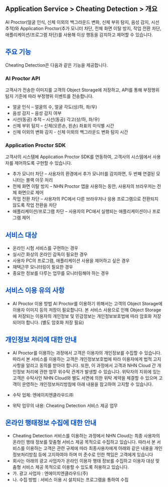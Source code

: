 ## Application Service > Cheating Detection > 개요


AI Proctor(얼굴 인식, 신체 이외의 백그라운드 변화, 신체 부위 탐지, 음성 감지, 시선 추적)와 Application Proctor(추가 모니터 차단, 전체 화면 이탈 방지, 작업 전환 차단, 애플리케이션/프로그램 차단)를 사용해 이상 행동을 감지하고 제어할 수 있습니다.

## <span style="color:#0052cc">주요 기능</span>

Cheating Detection은 다음과 같은 기능을 제공합니다.

### **AI Proctor API**
고객사가 전송한 이미지를 고객의 Object Storage에 저장하고, API를 통해 부정행위 탐지 기준에 따라 부정행위 이벤트를 전송합니다.

* 얼굴 인식 – 얼굴의 수, 얼굴 각도(상/하, 좌/우)
* 음성 감지 – 음성 감지 여부
* 시선(동공) 추적 – 시선(동공) 각고(상/하, 좌/우)
* 신체 부위 탐지 – 신체(오른손, 왼손) 좌표의 미식별 시간
* 신체 이외의 변화 감지 - 신체 이외의 백그라운드 변화 탐지 시간

### **Application Proctor SDK**
고객사의 시스템에 Application Proctor SDK를 연동하여, 고객사의 시스템에서 사용자를 제어하도록 구현할 수 있습니다.

* 추가 모니터 차단 – 사용자의 환경에서 추가 모니터를 감지하면, 두 번째 연결된 모니터는 블랙 아웃 처리
* 전체 화면 이탈 방지 – NHN Proctor 앱을 사용하는 동안, 사용자의 브라우저는 전체 화면으로 제어
* 작업 전환 차단 – 사용자의 PC에서 다른 브라우저나 응용 프로그램으로 전환되지 않도록 작업 전환을 차단
* 애플리케이션/프로그램 차단 – 사용자의 PC에서 실행되는 애플리케이션이나 프로그램 제어

## <span style="color:#0052cc">서비스 대상</span>

* 온라인 시험 서비스를 구현하는 경우
* 실시간 화상의 온라인 감독이 필요한 경우
* 사용자 PC의 프로그램, 애플리케이션 사용을 제어하고 싶은 경우
* 재택근무 모니터링이 필요한 경우
* 중요한 정보를 다루는 업무를 모니터링해야 하는 경우

## <span style="color:#0052cc">서비스 이용 유의 사항</span>

* AI Proctor 이용 방법
AI Proctor를 이용하기 위해서는 고객의 Object Storage에 이용자 이미지 등의 저장이 필요합니다.
본 서비스 사용으로 인해 Object Storage에 저장되는 이용자의 개인정보 및 민감정보는 개인정보보호법에 따라 암호화 저장되어야 합니다.
(별도 암호화 저장 필요)

## <span style="color:#0052cc">개인정보 처리에 대한 안내</span>

* AI Proctor를 이용하는 과정에서 고객은 이용자의 개인정보를 수집할 수 있습니다. 따라서 본 서비스를 이용하는 고객은 개인정보보호법에 따라 이용자에게 법적 고지사항을 알리고 동의를 받아야 합니다.
또한, 이 과정에서 고객과 NHN Cloud 간 개인정보 처리에 관한 업무 위수탁 관계가 발생할 수 있습니다. 위탁자의 지위에 있는 고객은 수탁사인 NHN Cloud와 별도 서면에 의한 위탁 계약을 체결할 수 있으며 고객이 운영하는 개인정보처리방침에 아래 내용을 참고하여 고지할 수 있습니다.

* 수탁 업체: 엔에이치엔클라우드㈜
* 위탁 업무의 내용: Cheating Detection 서비스 제공 업무


## <span style="color:#0052cc">온라인 행태정보 수집에 대한 안내</span>

*	Cheating Detection 서비스를 이용하는 과정에서 NHN Cloud는 최종 사용자의 온라인 행태 정보를 맞춤형 서비스 제공 목적으로 수집하고 있습니다. 따라서 본 서비스를 이용하는 고객은 관련 규제에 따라 최종사용자에게 아래와 같은 내용을 개인정보처리방침 등에 고지하여야 하며 미 준수로 인한 책임은 고객에게 있습니다
*	회사는 아래의 광고 사업자가 온라인 이용자 행태 정보를 수집하고 이용자 대상 맞춤형 서비스 제공 목적으로 이용할 수 있도록 허용하고 있습니다.
  *	가. 광고 사업자 : 엔에이치엔클라우드(주)
  *	나. 수집 방법 : 서비스 이용 시 설치되는 프로그램을 통하여 수집
